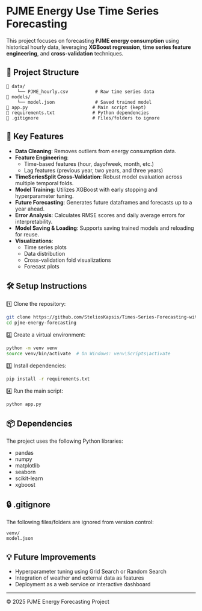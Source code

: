 
# PJME Energy Use Time Series Forecasting

This project focuses on forecasting **PJME energy consumption** using historical hourly data, leveraging **XGBoost regression**, **time series feature engineering**, and **cross-validation** techniques.

## 📂 Project Structure
```
📁 data/
    └── PJME_hourly.csv          # Raw time series data
📁 models/
    └── model.json               # Saved trained model
📄 app.py                        # Main script (kept)
📄 requirements.txt              # Python dependencies
📄 .gitignore                    # Files/folders to ignore
```

## 🚀 Key Features
- **Data Cleaning**: Removes outliers from energy consumption data.
- **Feature Engineering**:
  - Time-based features (hour, dayofweek, month, etc.)
  - Lag features (previous year, two years, and three years)
- **TimeSeriesSplit Cross-Validation**: Robust model evaluation across multiple temporal folds.
- **Model Training**: Utilizes XGBoost with early stopping and hyperparameter tuning.
- **Future Forecasting**: Generates future dataframes and forecasts up to a year ahead.
- **Error Analysis**: Calculates RMSE scores and daily average errors for interpretability.
- **Model Saving & Loading**: Supports saving trained models and reloading for reuse.
- **Visualizations**:
  - Time series plots
  - Data distribution
  - Cross-validation fold visualizations
  - Forecast plots

## 🛠 Setup Instructions
1️⃣ Clone the repository:
```bash
git clone https://github.com/SteliosKapsis/Times-Series-Forecasting-with-XGBoost
cd pjme-energy-forecasting
```

2️⃣ Create a virtual environment:
```bash
python -m venv venv
source venv/bin/activate  # On Windows: venv\Scripts\activate
```

3️⃣ Install dependencies:
```bash
pip install -r requirements.txt
```

4️⃣ Run the main script:
```bash
python app.py
```

## 📦 Dependencies
The project uses the following Python libraries:
- pandas
- numpy
- matplotlib
- seaborn
- scikit-learn
- xgboost

## 🔒 .gitignore
The following files/folders are ignored from version control:
```
venv/
model.json
```

## 💡 Future Improvements
- Hyperparameter tuning using Grid Search or Random Search
- Integration of weather and external data as features
- Deployment as a web service or interactive dashboard

---

© 2025 PJME Energy Forecasting Project
